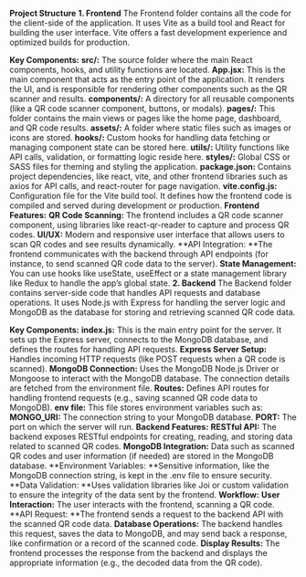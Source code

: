 **Project Structure**
**1. Frontend**
The Frontend folder contains all the code for the client-side of the application. It uses Vite as a build tool and React for building the user interface. Vite offers a fast development experience and optimized builds for production.

**Key Components:**
**src/:** The source folder where the main React components, hooks, and utility functions are located.
**App.jsx:** This is the main component that acts as the entry point of the application. It renders the UI, and is responsible for rendering other components such as the QR scanner and results.
**components/:** A directory for all reusable components (like a QR code scanner component, buttons, or modals).
**pages/:** This folder contains the main views or pages like the home page, dashboard, and QR code results.
**assets/:** A folder where static files such as images or icons are stored.
**hooks/:** Custom hooks for handling data fetching or managing component state can be stored here.
**utils/:** Utility functions like API calls, validation, or formatting logic reside here.
**styles/:** Global CSS or SASS files for theming and styling the application.
**package.json:** Contains project dependencies, like react, vite, and other frontend libraries such as axios for API calls, and react-router for page navigation.
**vite.config.js:** Configuration file for the Vite build tool. It defines how the frontend code is compiled and served during development or production.
**Frontend Features:**
**QR Code Scanning:** The frontend includes a QR code scanner component, using libraries like react-qr-reader to capture and process QR codes.
**UI/UX:** Modern and responsive user interface that allows users to scan QR codes and see results dynamically.
**API Integration: **The frontend communicates with the backend through API endpoints (for instance, to send scanned QR code data to the server).
**State Management:** You can use hooks like useState, useEffect or a state management library like Redux to handle the app’s global state.
**2. Backend**
The Backend folder contains server-side code that handles API requests and database operations. It uses Node.js with Express for handling the server logic and MongoDB as the database for storing and retrieving scanned QR code data.

**Key Components:**
**index.js:** This is the main entry point for the server. It sets up the Express server, connects to the MongoDB database, and defines the routes for handling API requests.
**Express Server Setup:** Handles incoming HTTP requests (like POST requests when a QR code is scanned).
**MongoDB Connection:** Uses the MongoDB Node.js Driver or Mongoose to interact with the MongoDB database. The connection details are fetched from the environment file.
**Routes:** Defines API routes for handling frontend requests (e.g., saving scanned QR code data to MongoDB).
**env file:** This file stores environment variables such as:
**MONGO_URI:** The connection string to your MongoDB database.
**PORT:** The port on which the server will run.
**Backend Features:**
**RESTful API:** The backend exposes RESTful endpoints for creating, reading, and storing data related to scanned QR codes.
**MongoDB Integration:** Data such as scanned QR codes and user information (if needed) are stored in the MongoDB database.
**Environment Variables: **Sensitive information, like the MongoDB connection string, is kept in the .env file to ensure security.
**Data Validation: **Uses validation libraries like Joi or custom validation to ensure the integrity of the data sent by the frontend.
**Workflow:**
**User Interaction:** The user interacts with the frontend, scanning a QR code.
**API Request: **The frontend sends a request to the backend API with the scanned QR code data.
**Database Operations:** The backend handles this request, saves the data to MongoDB, and may send back a response, like confirmation or a record of the scanned code.
**Display Results:** The frontend processes the response from the backend and displays the appropriate information (e.g., the decoded data from the QR code).
